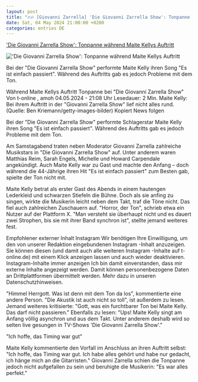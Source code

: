 ```yaml
---
layout: post
title: "🔥🔥 [Giovanni Zarrella] 'Die Giovanni Zarrella Show': Tonpanne während Maite Kellys Auftritt"
date: Sat, 04 May 2024 21:00:00 +0200
categories: entries DE
---
```

['Die Giovanni Zarrella Show': Tonpanne während Maite Kellys Auftritt](https://www.t-online.de/unterhaltung/tv/id_100399864/-die-giovanni-zarrella-show-tonpanne-waehrend-maite-kellys-auftritt.html)

!['Die Giovanni Zarrella Show': Tonpanne während Maite Kellys Auftritt](https://images.t-online.de/2024/04/vGmzMJ6qjtjr/779x80:2821x1587/fit-in/1800x0/maite-kelly-bei-ihrem-auftritt-in-der-giovanni-zarrella-show-lief-nicht-alles-rund.jpg)

Bei der "Die Giovanni Zarrella Show" performte Maite Kelly ihren Song "Es ist einfach passiert". Während des Auftritts gab es jedoch Probleme mit dem Ton.

Während Maite Kellys Auftritt Tonpanne bei "Die Giovanni Zarrella Show" Von t-online , amoh 04.05.2024 - 21:08 Uhr Lesedauer: 2 Min. Maite Kelly: Bei ihrem Auftritt in der "Giovanni Zarrella Show" lief nicht alles rund. (Quelle: Ben Kriemann/getty-images-bilder) Kopiert News folgen

Bei der "Die Giovanni Zarrella Show" performte Schlagerstar Maite Kelly ihren Song "Es ist einfach passiert". Während des Auftritts gab es jedoch Probleme mit dem Ton.

Am Samstagabend traten neben Moderator Giovanni Zarrella zahlreiche Musikstars in "Die Giovanni Zarrella Show" auf. Unter anderem waren Matthias Reim, Sarah Engels, Michelle und Howard Carpendale angekündigt. Auch Maite Kelly war zu Gast und machte den Anfang – doch während die 44-Jährige ihren Hit "Es ist einfach passiert" zum Besten gab, spielte der Ton nicht mit.

Maite Kelly betrat als erster Gast des Abends in einem hautengen Lederkleid und schwarzen Stiefeln die Bühne. Doch als sie anfing zu singen, wirkte die Musikerin leicht neben dem Takt, traf die Töne nicht. Das fiel auch zahlreichen Zuschauern auf. "Horror, der Ton", schrieb etwa ein Nutzer auf der Plattform X. "Man versteht sie überhaupt nicht und es dauert zwei Strophen, bis sie mit ihrer Band synchron ist", stellte jemand weiteres fest.

Empfohlener externer Inhalt Instagram Wir benötigen Ihre Einwilligung, um den von unserer Redaktion eingebundenen Instagram -Inhalt anzuzeigen. Sie können diesen (und damit auch alle weiteren Instagram -Inhalte auf t-online.de) mit einem Klick anzeigen lassen und auch wieder deaktivieren. Instagram-Inhalte immer anzeigen Ich bin damit einverstanden, dass mir externe Inhalte angezeigt werden. Damit können personenbezogene Daten an Drittplattformen übermittelt werden. Mehr dazu in unseren Datenschutzhinweisen.

"Himmel Herrgott. Was ist denn mit dem Ton da los", kommentierte eine andere Person. "Die Akustik ist auch nicht so toll", ist außerdem zu lesen. Jemand weiteres kritisierte: "Gott, was ein furchtbarer Ton bei Maite Kelly. Das darf nicht passieren." Ebenfalls zu lesen: "Ups! Maite Kelly singt am Anfang völlig asynchron und aus dem Takt. Unter anderem deshalb wird so selten live gesungen in TV-Shows 'Die Giovanni Zarrella Show'."

"Ich hoffe, das Timing war gut"

Maite Kelly kommentierte den Vorfall im Anschluss an ihren Auftritt selbst: "Ich hoffe, das Timing war gut. Ich habe alles gehört und habe nur gedacht, ich hänge mich an die Gitarristen." Giovanni Zarrella schien die Tonpanne jedoch nicht aufgefallen zu sein und beruhigte die Musikerin: "Es war alles perfekt."

